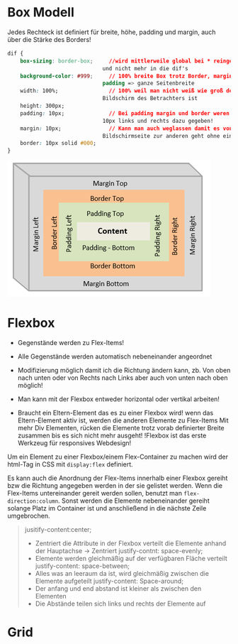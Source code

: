 # Box Modell
Jedes Rechteck ist definiert für breite, höhe, padding und margin, auch über die Stärke des Borders!


```CSS
dif {
	box-sizing: border-box;     //wird mittlerweile global bei * reingeschrieben 
                              und nicht mehr in die dif's
	background-color: #999;     // 100% breite Box trotz Border, margin und 
                              padding => ganze Seitenbreite
	width: 100%;                // 100% weil man nicht weiß wie groß der 
                              Bildschirm des Betrachters ist
	height: 300px;
	padding: 10px;              // Bei padding margin und border weren jeweils 
                              10px links und rechts dazu gegeben!
	margin: 10px;               // Kann man auch weglassen damit es von einer 
                              Bildschirmseite zur anderen geht ohne einen Abstand
	border: 10px solid #000;
}

```

![BoxModel](css-box-model.png)
# Flexbox
- Gegenstände werden zu Flex-Items!
- Alle Gegenstände werden automatisch nebeneinander angeordnet
- Modifizierung möglich damit ich die Richtung ändern kann, zb. Von oben nach unten oder von Rechts nach Links aber auch von unten nach oben möglich!
- Man kann mit der Flexbox entweder horizontal oder vertikal arbeiten!

- Braucht ein Eltern-Element das es zu einer Flexbox wird!
wenn das Eltern-Element aktiv ist, werden die anderen Elemente zu Flex-Items
Mit mehr Div Elementen, rücken die Elemente trotz vorab definierter Breite zusammen bis es sich nicht mehr ausgeht!
!Flexbox ist das erste Werkzeug für responsives Webdesign!

Um ein Element zu einer Flexbox/einem Flex-Container zu machen wird der html-Tag in CSS mit `display:flex` definiert.

Es kann auch die Anordnung der Flex-Items innerhalb einer Flexbox gereiht bzw die Richtung angegeben werden in der sie gelistet werden. Wenn die Flex-Items untereinander gereit werden sollen, benutzt man `flex-direction:column`. Sonst werden die Elemente nebeneinander gereiht solange Platz im Container ist und anschließend in die nächste Zeile umgebrochen.

> jusitify-content:center;
> - Zentriert die Attribute in der Flexbox
> verteilt die Elemente anhand der Hauptachse -> Zentriert
> justify-contnt: space-evenly;
> - Elemente werden gleichmäßig auf der verfügbaren Fläche verteilt
> justify-content: space-between;
> - Alles was an leeraum da ist, wird gleichmäßig zwischen die Elemente aufgeteilt
> justify-content: Space-around;
> - Der anfang und end abstand ist kleiner als zwischen den Elementen
> - Die Abstände teilen sich links und rechts der Elemente auf

# Grid